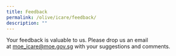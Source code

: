 ```yaml
---
title: Feedback
permalink: /olive/icare/feedback/
description: ""
---
```

Your feedback is valuable to us. Please drop us an email at [moe\_icare@moe.gov.sg](mailto:moe_icare@moe.gov.sg) with your suggestions and comments.